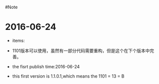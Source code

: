 
#Note

# 2016-06-24
- items:

- 1101版本可以使用，虽然有一部分代码需要重构，但是这个在下个版本中完善。 

- the fisrt publish time:2016-06-24
  
- this first version is 1.1.0.1,which means the 1101 = 13 = B

